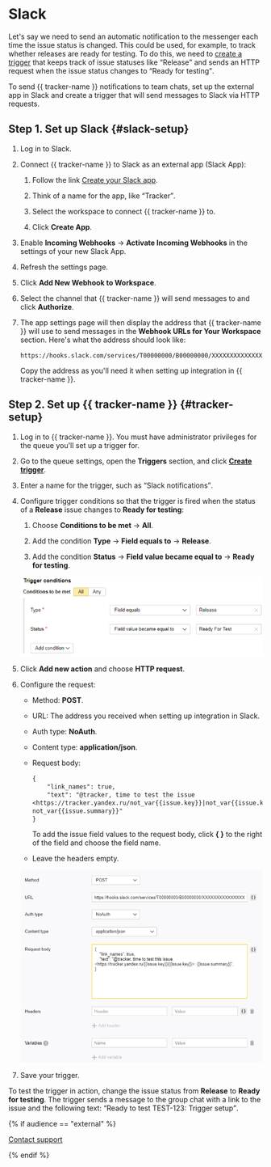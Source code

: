 # Slack

Let's say we need to send an automatic notification to the messenger each time the issue status is changed. This could be used, for example, to track whether releases are ready for testing. To do this, we need to [create a trigger](user/trigger.md) that keeps track of issue statuses like <q>Release</q> and sends an HTTP request when the issue status changes to <q>Ready for testing</q>.

To send {{ tracker-name }} notifications to team chats, set up the external app in Slack and create a trigger that will send messages to Slack via HTTP requests.

## Step 1. Set up Slack {#slack-setup}

1. Log in to Slack.

1. Connect {{ tracker-name }} to Slack as an external app (Slack App):

    1. Follow the link [Create your Slack app](https://api.slack.com/apps/new).

    1. Think of a name for the app, like <q>Tracker</q>.

    1. Select the workspace to connect {{ tracker-name }} to.

    1. Click **Create App**.

1. Enable **Incoming Webhooks** → **Activate Incoming Webhooks** in the settings of your new Slack App.

1. Refresh the settings page.

1. Click **Add New Webhook to Workspace**.

1. Select the channel that {{ tracker-name }} will send messages to and click **Authorize**.

1. The app settings page will then display the address that {{ tracker-name }} will use to send messages in the **Webhook URLs for Your Workspace** section. Here's what the address should look like:

    ```
    https://hooks.slack.com/services/T00000000/B00000000/XXXXXXXXXXXXXXXXXXXXXXXX
    ```

    Copy the address as you'll need it when setting up integration in {{ tracker-name }}.

## Step 2. Set up {{ tracker-name }} {#tracker-setup}

1. Log in to {{ tracker-name }}. You must have administrator privileges for the queue you'll set up a trigger for.

1. Go to the queue settings, open the **Triggers** section, and click [**Create trigger**](user/create-trigger.md).

1. Enter a name for the trigger, such as <q>Slack notifications</q>.

1. Configure trigger conditions so that the trigger is fired when the status of a **Release** issue changes to **Ready for testing**:

    1. Choose **Conditions to be met** → **All**.

    1. Add the condition **Type** → **Field equals to** → **Release**.

    1. Add the condition **Status** → **Field value became equal to** → **Ready for testing**.

     ![](../_assets/tracker/slack-trigger-example.png)

1. Click **Add new action** and choose **HTTP request**.

1. Configure the request:
    - Method: **POST**.
    - URL: The address you received when setting up integration in Slack.
    - Auth type: **NoAuth**.
    - Content type: **application/json**.
    - Request body:

        ```
        {
            "link_names": true,
            "text": "@tracker, time to test the issue <https://tracker.yandex.ru/not_var{{issue.key}}|not_var{{issue.key}}>: not_var{{issue.summary}}"
        }
        ```

        To add the issue field values to the request body, click **{ }** to the right of the field and choose the field name.
    - Leave the headers empty.

     ![](../_assets/tracker/slack-webhook-example.png)

1. Save your trigger.

To test the trigger in action, change the issue status from **Release** to **Ready for testing**. The trigger sends a message to the group chat with a link to the issue and the following text: <q>Ready to test TEST-123: Trigger setup</q>.

{% if audience == "external" %}

[Contact support](troubleshooting.md)

{% endif %}

